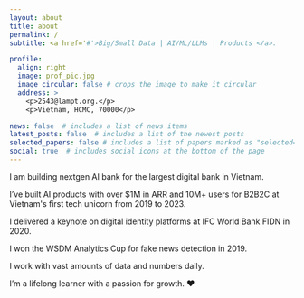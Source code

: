 ```yaml
---
layout: about
title: about
permalink: /
subtitle: <a href='#'>Big/Small Data | AI/ML/LLMs | Products </a>. 

profile:
  align: right
  image: prof_pic.jpg
  image_circular: false # crops the image to make it circular
  address: >
    <p>2543@lampt.org.</p>
    <p>Vietnam, HCMC, 70000</p>

news: false  # includes a list of news items
latest_posts: false  # includes a list of the newest posts
selected_papers: false # includes a list of papers marked as "selected={true}"
social: true  # includes social icons at the bottom of the page
---
```

I am building nextgen AI bank for the largest digital bank in Vietnam.

I’ve built AI products with over $1M in ARR and 10M+ users for B2B2C at Vietnam's first tech unicorn from 2019 to 2023.

I delivered a keynote on digital identity platforms at IFC World Bank FIDN in 2020.

I won the WSDM Analytics Cup for fake news detection in 2019.

I work with vast amounts of data and numbers daily.

I’m a lifelong learner with a passion for growth. ❤️
